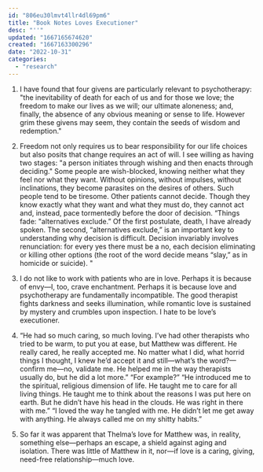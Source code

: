 ```yaml
---
id: "806eu30lmvt4llr4dl69pm6"
title: "Book Notes Loves Executioner"
desc: "''"
updated: "1667165674620"
created: "1667163300296"
date: "2022-10-31"
categories: 
  - "research"
---
```


1. I have found that four givens are particularly relevant to psychotherapy: "the inevitability of death for each of us and for those we love; the freedom to make our lives as we will; our ultimate aloneness; and, finally, the absence of any obvious meaning or sense to life. However grim these givens may seem, they contain the seeds of wisdom and redemption."


2. Freedom not only requires us to bear responsibility for our life choices but also posits that change requires an act of will. I see willing as having two stages: "a person initiates through wishing and then enacts through deciding."
Some people are wish-blocked, knowing neither what they feel nor what they want. Without opinions, without impulses, without inclinations, they become parasites on the desires of others. Such people tend to be tiresome. Other patients cannot decide. Though they know exactly what they want and what they must do, they cannot act and, instead, pace tormentedly before the door of decision. “Things fade: "alternatives exclude.” Of the first postulate, death, I have already spoken. The second, “alternatives exclude,” is an important key to understanding why decision is difficult. Decision invariably involves renunciation: for every yes there must be a no, each decision eliminating or killing other options (the root of the word decide means “slay,” as in homicide or suicide). "


3. I do not like to work with patients who are in love. Perhaps it is because of envy—I, too, crave enchantment. Perhaps it is because love and psychotherapy are fundamentally incompatible. The good therapist fights darkness and seeks illumination, while romantic love is sustained by mystery and crumbles upon inspection. I hate to be love’s executioner.


4. “He had so much caring, so much loving. I’ve had other therapists who tried to be warm, to put you at ease, but Matthew was different. He really cared, he really accepted me. No matter what I did, what horrid things I thought, I knew he’d accept it and still—what’s the word?—confirm me—no, validate me. He helped me in the way therapists usually do, but he did a lot more.”
“For example?”
“He introduced me to the spiritual, religious dimension of life. He taught me to care for all living things. He taught me to think about the reasons I was put here on earth. But he didn’t have his head in the clouds. He was right in there with me.” “I loved the way he tangled with me. He didn’t let me get away with anything. He always called me on my shitty habits.”

5.  So far it was apparent that Thelma’s love for Matthew was, in reality, something else—perhaps an escape, a shield against aging and isolation. There was little of Matthew in it, nor—if love is a caring, giving, need-free relationship—much love.